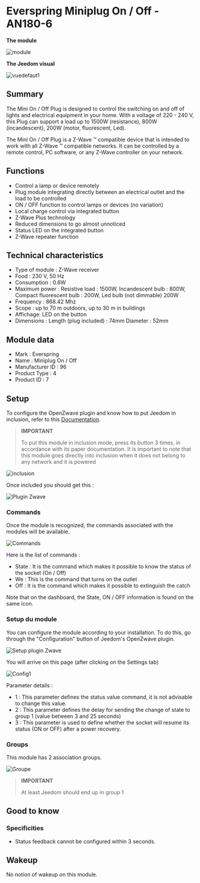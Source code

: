 # Everspring Miniplug On / Off - AN180-6

**The module**

![module](images/everspring.AN180-6/module.jpg)

**The Jeedom visual**

![vuedefaut1](images/everspring.AN180-6/vuedefaut1.jpg)

## Summary

The Mini On / Off Plug is designed to control the switching on and off of lights and electrical equipment in your home. With a voltage of 220 - 240 V, this Plug can support a load up to 1500W (resistance), 800W (incandescent), 200W (motor, fluorescent, Led).

The Mini On / Off Plug is a Z-Wave ™ compatible device that is intended to work with all Z-Wave ™ compatible networks. It can be controlled by a remote control, PC software, or any Z-Wave controller on your network.

## Functions

-   Control a lamp or device remotely
-   Plug module integrating directly between an electrical outlet and the load to be controlled
-   ON / OFF function to control lamps or devices (no variation)
-   Local charge control via integrated button
-   Z-Wave Plus technology
-   Reduced dimensions to go almost unnoticed
-   Status LED on the integrated button
-   Z-Wave repeater function

## Technical characteristics

-   Type of module : Z-Wave receiver
-   Food : 230 V, 50 Hz
-   Consumption : 0.6W
-   Maximum power : Resistive load : 1500W, Incandescent bulb : 800W, Compact fluorescent bulb : 200W, Led bulb (not dimmable) 200W
-   Frequency : 868.42 Mhz
-   Scope : up to 70 m outdoors, up to 30 m in buildings
-   Affichage: LED on the button
-   Dimensions : Length (plug included) : 74mm Diameter : 52mm

## Module data

-   Mark : Everspring
-   Name : Miniplug On / Off
-   Manufacturer ID : 96
-   Product Type : 4
-   Product ID : 7

## Setup

To configure the OpenZwave plugin and know how to put Jeedom in inclusion, refer to this [Documentation](https://doc.jeedom.com/en_US/plugins/automation%20protocol/openzwave/).

> **IMPORTANT**
>
> To put this module in inclusion mode, press its button 3 times, in accordance with its paper documentation. It is important to note that this module goes directly into inclusion when it does not belong to any network and it is powered

![inclusion](images/everspring.AN180-6/inclusion.jpg)

Once included you should get this :

![Plugin Zwave](images/everspring.AN180-6/information.jpg)

### Commands

Once the module is recognized, the commands associated with the modules will be available.

![Commands](images/everspring.AN180-6/commandes.jpg)

Here is the list of commands :

-   State : It is the command which makes it possible to know the status of the socket (On / Off)
-   We : This is the command that turns on the outlet
-   Off : It is the command which makes it possible to extinguish the catch

Note that on the dashboard, the State, ON / OFF information is found on the same icon.

### Setup du module

You can configure the module according to your installation. To do this, go through the "Configuration" button of Jeedom's OpenZwave plugin.

![Setup plugin Zwave](images/plugin/bouton_configuration.jpg)

You will arrive on this page (after clicking on the Settings tab)

![Config1](images/everspring.AN180-6/config1.jpg)

Parameter details :

-   1 : This parameter defines the status value command, it is not advisable to change this value.
-   2 : This parameter defines the delay for sending the change of state to group 1 (value between 3 and 25 seconds)
-   3 : This parameter is used to define whether the socket will resume its status (ON or OFF) after a power recovery.

### Groups

This module has 2 association groups.

![Groupe](images/everspring.AN180-6/groupe.jpg)

> **IMPORTANT**
>
> At least Jeedom should end up in group 1

## Good to know

### Specificities

-   Status feedback cannot be configured within 3 seconds.

## Wakeup

No notion of wakeup on this module.
